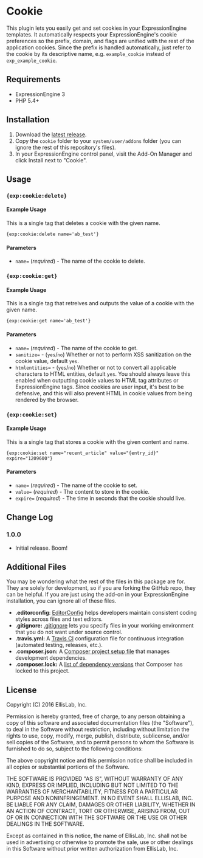 # Cookie

This plugin lets you easily get and set cookies in your ExpressionEngine templates. It automatically respects your ExpressionEngine's cookie preferences so the prefix, domain, and flags are unified with the rest of the application cookies. Since the prefix is handled automatically, just refer to the cookie by its descriptive name, e.g. `example_cookie` instead of `exp_example_cookie`.


## Requirements

- ExpressionEngine 3
- PHP 5.4+

## Installation

1. Download the [latest release](https://github.com/EllisLab/Cookie/releases/latest).
2. Copy the `cookie` folder to your `system/user/addons` folder (you can ignore the rest of this repository's files).
3. In your ExpressionEngine control panel, visit the Add-On Manager and click Install next to "Cookie".

## Usage

### `{exp:cookie:delete}`

#### Example Usage

This is a single tag that deletes a cookie with the given name.

```
{exp:cookie:delete name='ab_test'}
```

#### Parameters

- `name=` (*required*) - The name of the cookie to delete.

### `{exp:cookie:get}`

#### Example Usage

This is a single tag that retreives and outputs the value of a cookie with the given name.

```
{exp:cookie:get name='ab_test'}
```

#### Parameters

- `name=` (*required*) - The name of the cookie to get.
- `sanitize=` - (`yes`/`no`) Whether or not to perform XSS sanitization on the cookie value, default `yes`.
- `htmlentities=` - (`yes`/`no`) Whether or not to convert all applicable characters to HTML entities, default `yes`. You should always leave this enabled when outputting cookie values to HTML tag attributes or ExpressionEngine tags. Since cookies are user input, it's best to be defensive, and this will also prevent HTML in cookie values from being rendered by the browser.

### `{exp:cookie:set}`

#### Example Usage

This is a single tag that stores a cookie with the given content and name.

```
{exp:cookie:set name="recent_article" value="{entry_id}" expire="1209600"}
```

#### Parameters

- `name=` (*required*) - The name of the cookie to set.
- `value=` (*required*) - The content to store in the cookie.
- `expire=` (*required*) - The time in seconds that the cookie should live.

## Change Log

### 1.0.0

- Initial release. Boom!

## Additional Files

You may be wondering what the rest of the files in this package are for. They are solely for development, so if you are forking the GitHub repo, they can be helpful. If you are just using the add-on in your ExpressionEngine installation, you can ignore all of these files.

- **.editorconfig**: [EditorConfig](http://editorconfig.org) helps developers maintain consistent coding styles across files and text editors.
- **.gitignore:** [.gitignore](https://git-scm.com/docs/gitignore) lets you specify files in your working environment that you do not want under source control.
- **.travis.yml:** A [Travis CI](https://travis-ci.org) configuration file for continuous integration (automated testing, releases, etc.).
- **.composer.json:** A [Composer project setup file](https://getcomposer.org/doc/01-basic-usage.md) that manages development dependencies.
- **.composer.lock:** A [list of dependency versions](https://getcomposer.org/doc/01-basic-usage.md#composer-lock-the-lock-file) that Composer has locked to this project.

## License

Copyright (C) 2016 EllisLab, Inc.

Permission is hereby granted, free of charge, to any person obtaining a copy of this software and associated documentation files (the "Software"), to deal in the Software without restriction, including without limitation the rights to use, copy, modify, merge, publish, distribute, sublicense, and/or sell copies of the Software, and to permit persons to whom the Software is furnished to do so, subject to the following conditions:

The above copyright notice and this permission notice shall be included in all copies or substantial portions of the Software.

THE SOFTWARE IS PROVIDED "AS IS", WITHOUT WARRANTY OF ANY KIND, EXPRESS OR IMPLIED, INCLUDING BUT NOT LIMITED TO THE WARRANTIES OF MERCHANTABILITY, FITNESS FOR A PARTICULAR PURPOSE AND NONINFRINGEMENT. IN NO EVENT SHALL ELLISLAB, INC. BE LIABLE FOR ANY CLAIM, DAMAGES OR OTHER LIABILITY, WHETHER IN AN ACTION OF CONTRACT, TORT OR OTHERWISE, ARISING FROM, OUT OF OR IN CONNECTION WITH THE SOFTWARE OR THE USE OR OTHER DEALINGS IN THE SOFTWARE.

Except as contained in this notice, the name of EllisLab, Inc. shall not be used in advertising or otherwise to promote the sale, use or other dealings in this Software without prior written authorization from EllisLab, Inc.
